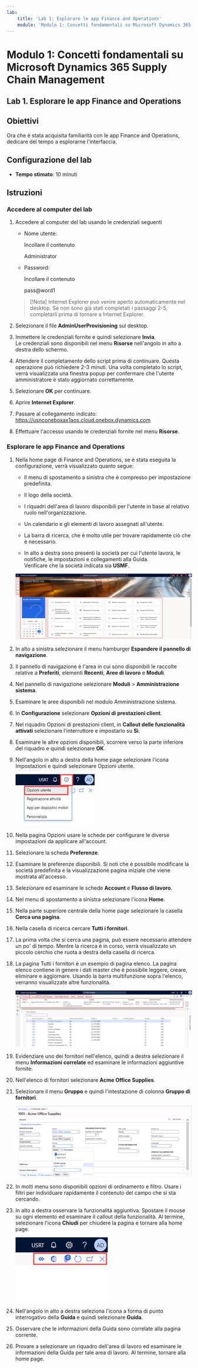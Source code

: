 ```yaml
---
lab:
    title: 'Lab 1: Esplorare le app Finance and Operations'
    module: 'Modulo 1: Concetti fondamentali su Microsoft Dynamics 365 Supply Chain Management'
---
```


# Modulo 1: Concetti fondamentali su Microsoft Dynamics 365 Supply Chain Management

## Lab 1. Esplorare le app Finance and Operations

## Obiettivi

Ora che è stata acquisita familiarità con le app Finance and Operations, dedicare del tempo a esplorarne l'interfaccia.

## Configurazione del lab

- **Tempo stimato**: 10 minuti

## Istruzioni

### Accedere al computer del lab

1. Accedere al computer del lab usando le credenziali seguenti

    - Nome utente:

        Incollare il contenuto

        Administrator

    - Password:

        Incollare il contenuto

        pass@word1

    >[!Nota] Internet Explorer può venire aperto automaticamente nel desktop. Se non sono già stati completati i passaggi 2-5, completarli prima di tornare a Internet Explorer.

1. Selezionare il file **AdminUserProvisioning** sul desktop.

1. Immettere le credenziali fornite e quindi selezionare **Invia**.  
Le credenziali sono disponibili nel menu **Risorse** nell'angolo in alto a destra dello schermo.

1. Attendere il completamento dello script prima di continuare. Questa operazione può richiedere 2-3 minuti. Una volta completato lo script, verrà visualizzata una finestra popup per confermare che l'utente amministratore è stato aggiornato correttamente.

1. Selezionare **OK** per continuare.

1. Aprire **Internet Explorer**.

1. Passare al collegamento indicato: <https://usnconeboxax1aos.cloud.onebox.dynamics.com>

1. Effettuare l'accesso usando le credenziali fornite nel menu **Risorse**.

### Esplorare le app Finance and Operations
1. Nella home page di Finance and Operations, se è stata eseguita la configurazione, verrà visualizzato quanto segue:

    - Il menu di spostamento a sinistra che è compresso per impostazione predefinita.

    - Il logo della società.

    - I riquadri dell'area di lavoro disponibili per l'utente in base al relativo ruolo nell'organizzazione.

    - Un calendario e gli elementi di lavoro assegnati all'utente.

    - La barra di ricerca, che è molto utile per trovare rapidamente ciò che è necessario.

    - In alto a destra sono presenti la società per cui l'utente lavora, le notifiche, le impostazioni e collegamenti alla Guida.  
    Verificare che la società indicata sia **USMF**.

    ![Home page di Dynamics 365 Finance and Operations con le aree evidenziate.](./media/m1-common-home-page.png)

1. In alto a sinistra selezionare il menu hamburger **Espandere il pannello di navigazione**.

1. Il pannello di navigazione è l'area in cui sono disponibili le raccolte relative a **Preferiti**, elementi **Recenti**, **Aree di lavoro** e **Moduli**.

1. Nel pannello di navigazione selezionare **Moduli** > **Amministrazione sistema**.

1. Esaminare le aree disponibili nel modulo Amministrazione sistema.

1. In **Configurazione** selezionare **Opzioni di prestazioni client**.

1. Nel riquadro Opzioni di prestazioni client, in **Callout delle funzionalità attivati** selezionare l'interruttore e impostarlo su **Sì**.

1. Esaminare le altre opzioni disponibili, scorrere verso la parte inferiore del riquadro e quindi selezionare **OK**.

1. Nell'angolo in alto a destra della home page selezionare l'icona Impostazioni e quindi selezionare Opzioni utente.

    ![Screenshot che mostra l'icona Impostazioni e l'elenco a discesa Opzioni utente](./media/m1-common-settings-user-settings.png)

1. Nella pagina Opzioni usare le schede per configurare le diverse impostazioni da applicare all'account.

1. Selezionare la scheda **Preferenze**.

1. Esaminare le preferenze disponibili. Si noti che è possibile modificare la società predefinita e la visualizzazione pagina iniziale che viene mostrata all'accesso.

1. Selezionare ed esaminare le schede **Account** e **Flusso di lavoro**.

1. Nel menu di spostamento a sinistra selezionare l'icona **Home**.

1. Nella parte superiore centrale della home page selezionare la casella **Cerca una pagina**.

1. Nella casella di ricerca cercare **Tutti i fornitori**.

1. La prima volta che si cerca una pagina, può essere necessario attendere un po' di tempo. Mentre la ricerca è in corso, verrà visualizzato un piccolo cerchio che ruota a destra della casella di ricerca.

1. La pagina Tutti i fornitori è un esempio di pagina elenco. La pagina elenco contiene in genere i dati master che è possibile leggere, creare, eliminare e aggiornare. Usando la barra multifunzione sopra l'elenco, verranno visualizzate altre funzionalità.

    ![Elenco Tutti i fornitori con le funzionalità del menu evidenziate](./media/m1-common-all-vendor-list-page.png)

1. Evidenziare uno dei fornitori nell'elenco, quindi a destra selezionare il menu **Informazioni correlate** ed esaminare le informazioni aggiuntive fornite.

1. Nell'elenco di fornitori selezionare **Acme Office Supplies**.

1. Selezionare il menu **Gruppo** e quindi l'intestazione di colonna **Gruppo di fornitori**.

    ![Screenshot dell'intestazione di colonna Gruppo di fornitori per Acme Office Supplies.](./media/m1-common-vendor-group-menu-24493345.png)

1. In molti menu sono disponibili opzioni di ordinamento e filtro. Usare i filtri per individuare rapidamente il contenuto del campo che si sta cercando.

1. In alto a destra osservare la funzionalità aggiuntiva. Spostare il mouse su ogni elemento ed esaminare il callout della funzionalità. Al termine, selezionare l'icona **Chiudi** per chiudere la pagina e tornare alla home page.

    ![Menu in alto a destra nella pagina elenco che mostra funzionalità aggiuntive per la connessione a Power Apps, App di Office, Aggiorna pagina, Apri in nuova finestra e Chiudi](./media/m1-common-list-page-additional-features-menu.png)

1. Nell'angolo in alto a destra seleziona l'icona a forma di punto interrogativo della **Guida** e quindi selezionare **Guida**.

1. Osservare che le informazioni della Guida sono correlate alla pagina corrente.

1. Provare a selezionare un riquadro dell'area di lavoro ed esaminare le informazioni della Guida per tale area di lavoro. Al termine, tornare alla home page.
